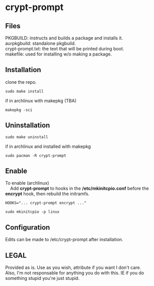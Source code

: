 # crypt-prompt

Files
---

PKGBUILD: instructs and builds a package and installs it.  
aurpkgbuild: standalone pkgbuild.  
crypt-prompt.txt: the text that will be printed during boot.  
makefile: used for installing w/o making a package.  


Installation
---

clone the repo.

```
sudo make install
```
if in archlinux with makepkg (TBA)
```
makepkg -sci
```


Uninstallation
---

```
sudo make uninstall
```

if in archlinux and installed with makepkg
```
sudo pacman -R crypt-prompt
```

Enable
---

To enable (archlinux)  
&nbsp;&nbsp;&nbsp;&nbsp;Add **crypt-prompt** to hooks in the **/etc/mkinitcpio.conf** before the **encrypt** hook, then rebuild the initramfs.
```
HOOKS="... crypt-prompt encrypt ..."
```
```
sudo mkinitcpio -p linux
```


Configuration
---

Edits can be made to /etc/crypt-prompt after installation.


LEGAL
---

Provided as is. Use as you wish, attribute if you want I don't care.  
Also, I'm not responsable for anything you do with this. IE if you do something stupid you're just stupid.

